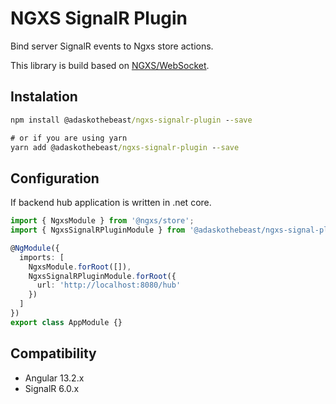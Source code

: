 # NGXS SignalR Plugin

Bind server SignalR events to Ngxs store actions.

This library is build based on [NGXS/WebSocket](https://www.ngxs.io/plugins/websocket).

## Instalation

```cmd
npm install @adaskothebeast/ngxs-signalr-plugin --save

# or if you are using yarn
yarn add @adaskothebeast/ngxs-signalr-plugin --save
```

## Configuration

If backend hub application is written in .net core.

```typescript
import { NgxsModule } from '@ngxs/store';
import { NgxsSignalRPluginModule } from '@adaskothebeast/ngxs-signal-plugin';

@NgModule({
  imports: [
    NgxsModule.forRoot([]),
    NgxsSignalRPluginModule.forRoot({
      url: 'http://localhost:8080/hub'
    })
  ]
})
export class AppModule {}
```

## Compatibility

- Angular 13.2.x
- SignalR 6.0.x
